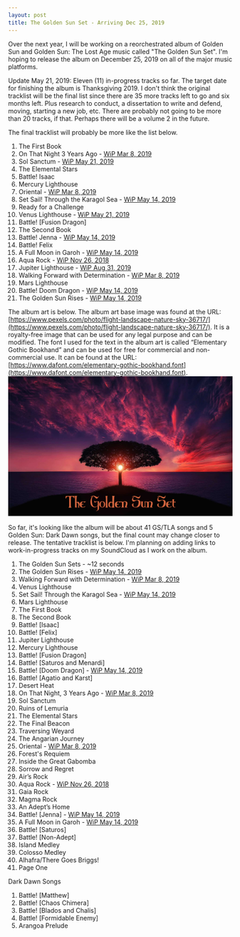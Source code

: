 ```yaml
---
layout: post
title: The Golden Sun Set - Arriving Dec 25, 2019
---
```


Over the next year, I will be working on a reorchestrated album of Golden Sun and Golden Sun: The Lost Age music called "The Golden Sun Set". I'm hoping to release the album on December 25, 2019 on all of the major music platforms. 

Update May 21, 2019:
Eleven (11) in-progress tracks so far. The target date for finishing the album is Thanksgiving 2019. I don't think the original tracklist will be the final list since there are 35 more tracks left to go and six months left. Plus research to conduct, a dissertation to write and defend, moving, starting a new job, etc. There are probably not going to be more than 20 tracks, if that. Perhaps there will be a volume 2 in the future.

The final tracklist will probably be more like the list below.
1. The First Book
2. On That Night 3 Years Ago - [WiP Mar 8, 2019](https://soundcloud.com/willpisani/on-that-night-3-years-ago-golden-sun-v-01)
3. Sol Sanctum - [WiP May 21, 2019](https://soundcloud.com/willpisani/sol-sanctum-golden-sun-v01)
4. The Elemental Stars
5. Battle! Isaac
6. Mercury Lighthouse
7. Oriental - [WiP Mar 8, 2019](https://soundcloud.com/willpisani/oriental-golden-sun-v01)
8. Set Sail! Through the Karagol Sea - [WiP May 14, 2019](https://soundcloud.com/willpisani/set-sail-through-the-karagol-sea-golden-sun-v01)
9. Ready for a Challenge 
10. Venus Lighthouse - [WiP May 21, 2019](https://soundcloud.com/willpisani/venus-lighthouse-golden-sun-v01)
11. Battle! [Fusion Dragon] 
12. The Second Book
13. Battle! Jenna - [WiP May 14, 2019](https://soundcloud.com/willpisani/battle-jenna-golden-sun-v01)
14. Battle! Felix
15. A Full Moon in Garoh - [WiP May 14, 2019](https://soundcloud.com/willpisani/a-full-moon-in-garoh-golden-sun-v01)
16. Aqua Rock - [WiP Nov 26, 2018](https://soundcloud.com/willpisani/aqua-rock-v05-golden-sun)
17. Jupiter Lighthouse - [WiP Aug 31, 2019](https://soundcloud.com/willpisani/jupiter-lighthouse-golden-sunv01)
18. Walking Forward with Determination - [WiP Mar 8, 2019](https://soundcloud.com/willpisani/walking-forward-with-determination-golden-sun-v01)
19. Mars Lighthouse
20. Battle! Doom Dragon - [WiP May 14, 2019](https://soundcloud.com/willpisani/battle-doom-dragon-golden-sun-v01)
21. The Golden Sun Rises - [WiP May 14, 2019](https://soundcloud.com/willpisani/the-golden-sun-rises-golden-sun-v08)






The album art is below. The album art base image was found at the URL: [https://www.pexels.com/photo/flight-landscape-nature-sky-36717/](https://www.pexels.com/photo/flight-landscape-nature-sky-36717/). It is a royalty-free image that can be used for any legal purpose and can be modified. The font I used for the text in the album art is called “Elementary Gothic Bookhand” and can be used for free for commercial and non-commercial use. It can be found at the URL: [https://www.dafont.com/elementary-gothic-bookhand.font](https://www.dafont.com/elementary-gothic-bookhand.font). 
<img src="/images/TheGoldenSunSet_Album_Art.jpg">

So far, it's looking like the album will be about 41 GS/TLA songs and 5 Golden Sun: Dark Dawn songs, but the final count may change closer to release. The tentative tracklist is below. I'm planning on adding links to work-in-progress tracks on my SoundCloud as I work on the album.

1.	The Golden Sun Sets - ~12 seconds
2.	The Golden Sun Rises - [WiP May 14, 2019](https://soundcloud.com/willpisani/the-golden-sun-rises-golden-sun-v08)
3.	Walking Forward with Determination - [WiP Mar 8, 2019](https://soundcloud.com/willpisani/walking-forward-with-determination-golden-sun-v01)
4.	Venus Lighthouse
5.	Set Sail! Through the Karagol Sea - [WiP May 14, 2019](https://soundcloud.com/willpisani/set-sail-through-the-karagol-sea-golden-sun-v01)
6.	Mars Lighthouse
7.	The First Book
8.	The Second Book
9.	Battle! [Isaac]
10.	Battle! [Felix]
11.	Jupiter Lighthouse
12.	Mercury Lighthouse
13.	Battle! [Fusion Dragon]
14.	Battle! [Saturos and Menardi]
15.	Battle! [Doom Dragon] - [WiP May 14, 2019](https://soundcloud.com/willpisani/battle-doom-dragon-golden-sun-v01)
16.	Battle! [Agatio and Karst]
17.	Desert Heat
18.	On That Night, 3 Years Ago - [WiP Mar 8, 2019](https://soundcloud.com/willpisani/on-that-night-3-years-ago-golden-sun-v-01)
19.	Sol Sanctum
20.	Ruins of Lemuria
21.	The Elemental Stars
22.	The Final Beacon
23.	Traversing Weyard
24.	The Angarian Journey
25.	Oriental - [WiP Mar 8, 2019](https://soundcloud.com/willpisani/oriental-golden-sun-v01)
26.	Forest's Requiem
27.	Inside the Great Gabomba
28.	Sorrow and Regret
29.	Air’s Rock
30.	Aqua Rock - [WiP Nov 26, 2018](https://soundcloud.com/willpisani/aqua-rock-v05-golden-sun)
31.	Gaia Rock
32.	Magma Rock
33.	An Adept’s Home
34.	Battle! [Jenna] - [WiP May 14, 2019](https://soundcloud.com/willpisani/battle-jenna-golden-sun-v01)
35.	A Full Moon in Garoh - [WiP May 14, 2019](https://soundcloud.com/willpisani/a-full-moon-in-garoh-golden-sun-v01)
36.	Battle! [Saturos]
37.	Battle! [Non-Adept]
38.	Island Medley
39.	Colosso Medley
40.	Alhafra/There Goes Briggs!
41.	Page One

Dark Dawn Songs
1.	Battle! [Matthew]
2.	Battle! [Chaos Chimera]
3.	Battle! [Blados and Chalis]
4.	Battle! [Formidable Enemy] 
5.	Arangoa Prelude
